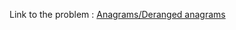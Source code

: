 Link to the problem : [Anagrams/Deranged anagrams](https://www.rosettacode.org/wiki/Anagrams/Deranged_anagrams)
